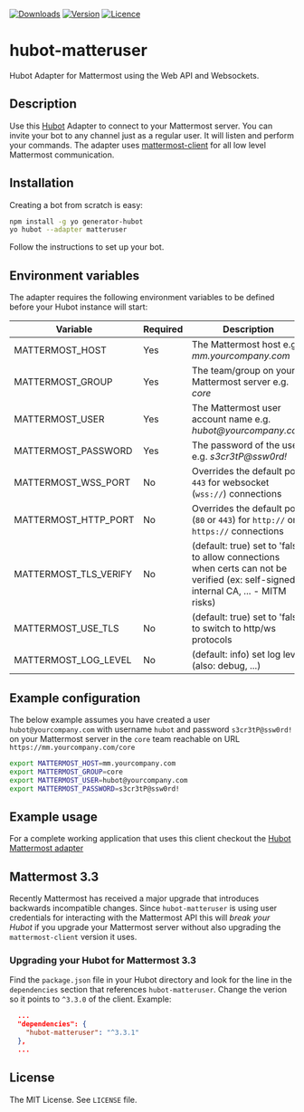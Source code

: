 [![Downloads](https://img.shields.io/npm/dm/hubot-matteruser.svg)](https://www.npmjs.com/package/hubot-matteruser)
[![Version](https://img.shields.io/npm/v/hubot-matteruser.svg)](https://github.com/loafoe/hubot-matteruser/releases)
[![Licence](https://img.shields.io/npm/l/express.svg)](https://github.com/loafoe/hubot-matteruser/blob/master/LICENSE)

# hubot-matteruser

Hubot Adapter for Mattermost using the Web API and Websockets.

## Description

Use this [Hubot](https://github.com/github/hubot) Adapter to connect to your Mattermost server. You can invite your bot to any channel just as a regular user. It will listen and perform your commands. The adapter uses [mattermost-client](https://github.com/loafoe/mattermost-client) for all low level Mattermost communication.


## Installation

Creating a bot from scratch is easy:

  ```sh
npm install -g yo generator-hubot
yo hubot --adapter matteruser
  ```
Follow the instructions to set up your bot. 

## Environment variables

The adapter requires the following environment variables to be defined before your Hubot instance will start:

| Variable | Required | Description |
|----------|----------|-------------|
| MATTERMOST\_HOST | Yes | The Mattermost host e.g. _mm.yourcompany.com_ |
| MATTERMOST\_GROUP | Yes | The team/group on your Mattermost server e.g. _core_ |
| MATTERMOST\_USER | Yes | The Mattermost user account name e.g. _hubot@yourcompany.com_ |
| MATTERMOST\_PASSWORD | Yes | The password of the user e.g. _s3cr3tP@ssw0rd!_ |
| MATTERMOST\_WSS\_PORT | No | Overrides the default port `443` for  websocket (`wss://`) connections |
| MATTERMOST\_HTTP\_PORT | No | Overrides the default port (`80` or `443`) for `http://` or `https://` connections |
| MATTERMOST\_TLS\_VERIFY | No | (default: true) set to 'false' to allow connections when certs can not be verified (ex: self-signed, internal CA, ... - MITM risks) |
| MATTERMOST\_USE\_TLS | No | (default: true) set to 'false' to switch to http/ws protocols |
| MATTERMOST\_LOG\_LEVEL | No | (default: info) set log level (also: debug, ...) |

## Example configuration

The below example assumes you have created a user `hubot@yourcompany.com` with username `hubot` and password `s3cr3tP@ssw0rd!` on your Mattermost server in the `core` team reachable on URL `https://mm.yourcompany.com/core`

  ```sh
export MATTERMOST_HOST=mm.yourcompany.com 
export MATTERMOST_GROUP=core
export MATTERMOST_USER=hubot@yourcompany.com
export MATTERMOST_PASSWORD=s3cr3tP@ssw0rd!
  ```

## Example usage

For a complete working application that uses this client checkout the [Hubot Mattermost adapter](https://github.com/loafoe/hubot-matteruser)

## Mattermost 3.3

Recently Mattermost has received a major upgrade that introduces backwards incompatible changes. Since `hubot-matteruser` is using user credentials for interacting with the Mattermost API this will *break your Hubot* if you upgrade your Mattermost server without also upgrading the `mattermost-client` version it uses.

### Upgrading your Hubot for Mattermost 3.3

Find the `package.json` file in your Hubot directory and look for the line in the `dependencies` section that references `hubot-matteruser`. Change the verion so it points to `^3.3.0` of the client. Example:

  ```json
    ...
    "dependencies": {
      "hubot-matteruser": "^3.3.1"
    },
    ...
  ```

## License

The MIT License. See `LICENSE` file.

